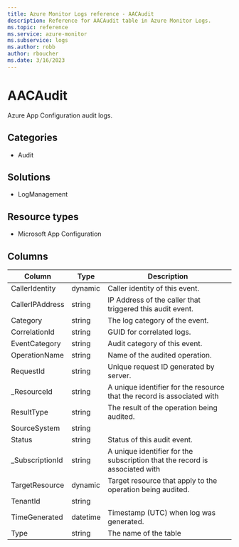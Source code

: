 ```yaml
---
title: Azure Monitor Logs reference - AACAudit
description: Reference for AACAudit table in Azure Monitor Logs.
ms.topic: reference
ms.service: azure-monitor
ms.subservice: logs
ms.author: robb
author: rboucher
ms.date: 3/16/2023
---
```


# AACAudit

 Azure App Configuration audit logs.

## Categories

- Audit
## Solutions

- LogManagement
## Resource types

- Microsoft App Configuration




## Columns

| Column | Type | Description |
| --- | --- | --- |
| CallerIdentity | dynamic | Caller identity of this event. |
| CallerIPAddress | string | IP Address of the caller that triggered this audit event. |
| Category | string | The log category of the event. |
| CorrelationId | string | GUID for correlated logs. |
| EventCategory | string | Audit category of this event. |
| OperationName | string | Name of the audited operation. |
| RequestId | string | Unique request ID generated by server. |
| _ResourceId | string | A unique identifier for the resource that the record is associated with |
| ResultType | string | The result of the operation being audited. |
| SourceSystem | string |  |
| Status | string | Status of this audit event. |
| _SubscriptionId | string | A unique identifier for the subscription that the record is associated with |
| TargetResource | dynamic | Target resource that apply to the operation being audited. |
| TenantId | string |  |
| TimeGenerated | datetime | Timestamp (UTC) when log was generated. |
| Type | string | The name of the table |
